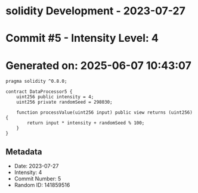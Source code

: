 ﻿# solidity Development - 2023-07-27
# Commit #5 - Intensity Level: 4
# Generated on: 2025-06-07 10:43:07
```solidity
pragma solidity ^0.8.0;

contract DataProcessor5 {
    uint256 public intensity = 4;
    uint256 private randomSeed = 298030;

    function processValue(uint256 input) public view returns (uint256) {
        return input * intensity + randomSeed % 100;
    }
}
```
## Metadata
- Date: 2023-07-27
- Intensity: 4
- Commit Number: 5
- Random ID: 141859516
